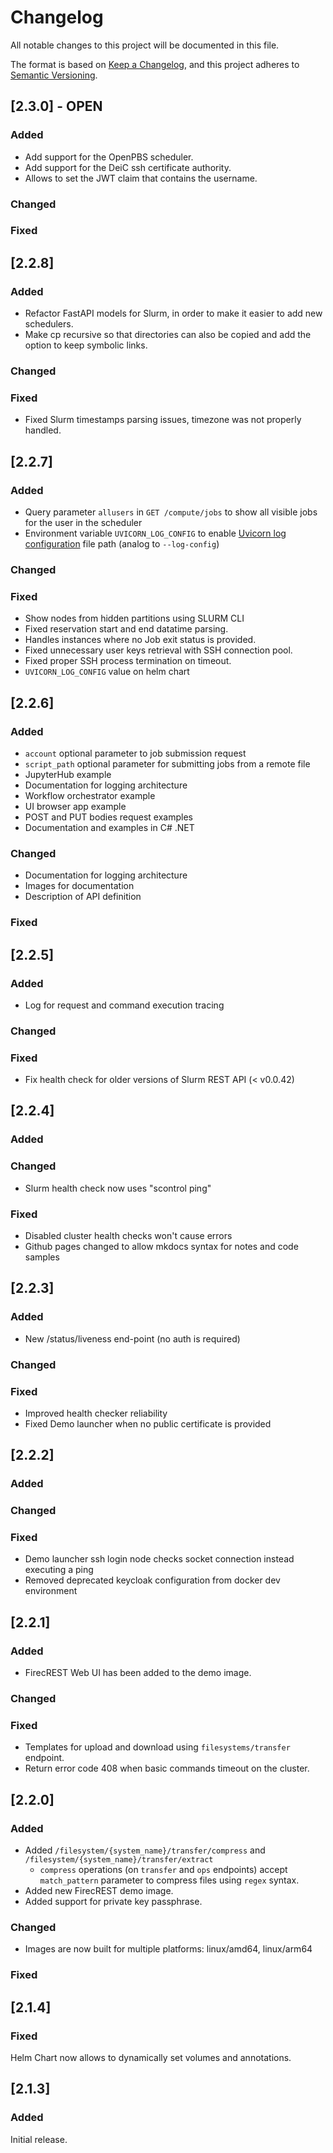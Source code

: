 # Changelog

All notable changes to this project will be documented in this file.

The format is based on [Keep a Changelog](https://keepachangelog.com/en/1.0.0/),
and this project adheres to [Semantic Versioning](https://semver.org/spec/v2.0.0.html).

## [2.3.0] - OPEN

### Added

- Add support for the OpenPBS scheduler.
- Add support for the DeiC ssh certificate authority.
- Allows to set the JWT claim that contains the username.

### Changed

### Fixed

## [2.2.8]

### Added

- Refactor FastAPI models for Slurm, in order to make it easier to add new schedulers.
- Make cp recursive so that directories can also be copied and add the option to keep symbolic links.

### Changed

### Fixed

- Fixed Slurm timestamps parsing issues, timezone was not properly handled.

## [2.2.7]

### Added

- Query parameter `allusers` in `GET /compute/jobs` to show all visible jobs for the user in the scheduler
- Environment variable `UVICORN_LOG_CONFIG` to enable [Uvicorn log configuration](https://www.uvicorn.org/settings/#logging) file path (analog to `--log-config`)

### Changed

### Fixed

- Show nodes from hidden partitions using SLURM CLI
- Fixed reservation start and end datatime parsing.
- Handles instances where no Job exit status is provided.
- Fixed unnecessary user keys retrieval with SSH connection pool.
- Fixed proper SSH process termination on timeout.
- `UVICORN_LOG_CONFIG` value on helm chart

## [2.2.6]

### Added

- `account` optional parameter to job submission request
- `script_path` optional parameter for submitting jobs from a remote file
- JupyterHub example
- Documentation for logging architecture
- Workflow orchestrator example
- UI browser app example
- POST and PUT bodies request examples
- Documentation and examples in C# .NET

### Changed

- Documentation for logging architecture
- Images for documentation
- Description of API definition

### Fixed

## [2.2.5]

### Added
- Log for request and command execution tracing

### Changed

### Fixed

- Fix health check for older versions of Slurm REST API (< v0.0.42)

## [2.2.4]

### Added

### Changed

- Slurm health check now uses "scontrol ping"

### Fixed

- Disabled cluster health checks won't cause errors
- Github pages changed to allow mkdocs syntax for notes and code samples

## [2.2.3]

### Added

- New /status/liveness end-point (no auth is required)

### Changed


### Fixed

- Improved health checker reliability
- Fixed Demo launcher when no public certificate is provided

## [2.2.2]

### Added

### Changed

### Fixed

- Demo launcher ssh login node checks socket connection instead executing a ping
- Removed deprecated keycloak configuration from docker dev environment

## [2.2.1]

### Added
- FirecREST Web UI has been added to the demo image.

### Changed

### Fixed

- Templates for upload and download using `filesystems/transfer` endpoint.
- Return error code 408 when basic commands timeout on the cluster.

## [2.2.0]

### Added

- Added `/filesystem/{system_name}/transfer/compress` and `/filesystem/{system_name}/transfer/extract`
  - `compress` operations (on `transfer` and `ops` endpoints) accept `match_pattern` parameter to compress files using `regex` syntax.
- Added new FirecREST demo image.
- Added support for private key passphrase.
### Changed
- Images are now built for multiple platforms: linux/amd64, linux/arm64

### Fixed


## [2.1.4]

### Fixed

Helm Chart now allows to dynamically set volumes and annotations.


## [2.1.3]

### Added

Initial release.
